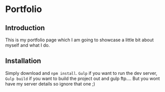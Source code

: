 # Portfolio
## Introduction
This is my portfolio page which I am going to showcase a little bit about myself and what I do.
## Installation
Simply download and `npm install`. 
`Gulp` if you want to run the dev server, `Gulp build` if you want to build the project out and gulp ftp.... But you wont have my server details so ignore that one ;)
